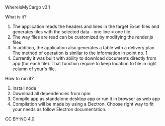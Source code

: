 WhereIsMyCargo v3.1

What is it?

1. The application reads the headers and lines in the target Excel files and generates tiles with the selected data - one line = one tile.
2. The way files are read can be customized by modifying the render.js files
3. In addition, the application also generates a table with a delivery plan. The method of operation is similar to the information in point no. 1.
4. Currently it was built with ability to download documents directly from app (for each tile). That function require to keep location to file in right column of your's file.

How to run it?

1. Install node
2. Download all dependencies from npm
3. Compile app as standalone desktop app or run it in browser as web app
4. Compilation will be made by using a Electron. Choose right way to fit your needs as follow Electron documentation.

CC BY-NC 4.0